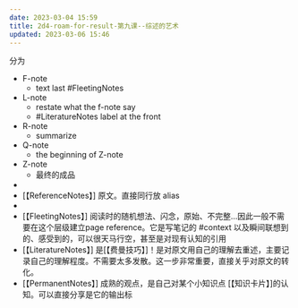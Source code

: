 ```yaml
---
date: 2023-03-04 15:59
title: 2d4-roam-for-result-第九课--综述的艺术
updated: 2023-03-06 15:46
---
```


分为
- F-note
    - text last #FleetingNotes   
- L-note
    - restate what the f-note say
    - #LiteratureNotes label at the front
- R-note
    - summarize 
- Q-note
    - the beginning of Z-note
- Z-note
    - 最终的成品
- 
- [【ReferenceNotes】] 原文。直接同行放 alias  
- 
- [【FleetingNotes】] 阅读时的随机想法、闪念，原始、不完整…因此一般不需要在这个层级建立page reference。它是写笔记的 #context 以及瞬间联想到的、感受到的，可以很天马行空，甚至是对现有认知的引用  
- [【LiteratureNotes】] 是[【费曼技巧】]！是对原文用自己的理解去重述，主要记录自己的理解程度。不需要太多发散。这一步非常重要，直接关乎对原文的转化。  
- [【PermanentNotes】] 成熟的观点，是自己对某个小知识点 [【知识卡片】]的认知。可以直接分享是它的输出标